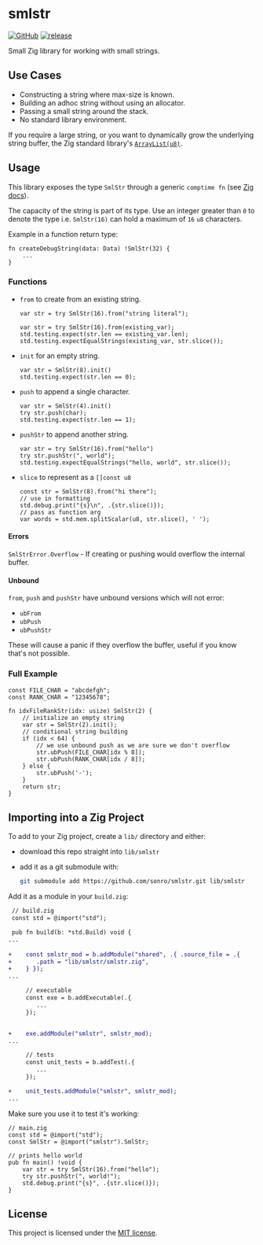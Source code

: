 # smlstr

[![GitHub](https://img.shields.io/github/license/sonro/smlstr)](https://github.com/sonro/smlstr/blob/main/LICENSE)
[![release](https://img.shields.io/github/v/release/sonro/smlstr)](https://github.com/sonro/smlstr/releases/latest)

Small Zig library for working with small strings.

## Use Cases

- Constructing a string where max-size is known.
- Building an adhoc string without using an allocator.
- Passing a small string around the stack.
- No standard library environment.

If you require a large string, or you want to dynamically grow the underlying
string buffer, the Zig standard library's
[`ArrayList(u8)`](https://ziglang.org/documentation/master/std/#A;std:ArrayList).

## Usage

This library exposes the type `SmlStr` through a generic `comptime fn`
(see [Zig docs](https://ziglang.org/documentation/master/#Generic-Data-Structures)).

The capacity of the string is part of its type.  Use an integer greater than `0`
to denote the type i.e. `SmlStr(16)` can hold a maximum of `16` `u8` characters.

Example in a function return type:

```zig
fn createDebugString(data: Data) !SmlStr(32) {
    ...
}
```

### Functions

- `from` to create from an existing string.

  ```zig
  var str = try SmlStr(16).from("string literal");
  ```

  ```zig
  var str = try SmlStr(16).from(existing_var);
  std.testing.expect(str.len == existing_var.len);
  std.testing.expectEqualStrings(existing_var, str.slice());
  ```

- `init` for an empty string.

  ```zig
  var str = SmlStr(8).init()
  std.testing.expect(str.len == 0);
  ```

- `push` to append a single character.

  ```zig
  var str = SmlStr(4).init()
  try str.push(char);
  std.testing.expect(str.len == 1);
  ```

- `pushStr` to append another string.

  ```zig
  var str = try SmlStr(16).from("hello")
  try str.pushStr(", world");
  std.testing.expectEqualStrings("hello, world", str.slice());
  ```

- `slice` to represent as a `[]const u8`

  ```zig
  const str = SmlStr(8).from("hi there");
  // use in formatting
  std.debug.print("{s}\n", .{str.slice()});
  // pass as function arg
  var words = std.mem.splitScalar(u8, str.slice(), ' ');
  ```

#### Errors

`SmlStrError.Overflow` -  If creating or pushing would overflow
the internal buffer.

#### Unbound

`from`, `push` and `pushStr` have unbound versions which will not error:

- `ubFrom`
- `ubPush`
- `ubPushStr`

These will cause a panic if they overflow the buffer, useful if you know that's
not possible.

### Full Example

```zig
const FILE_CHAR = "abcdefgh";
const RANK_CHAR = "12345678";

fn idxFileRankStr(idx: usize) SmlStr(2) {
    // initialize an empty string
    var str = SmlStr(2).init();
    // conditional string building
    if (idx < 64) {
        // we use unbound push as we are sure we don't overflow
        str.ubPush(FILE_CHAR[idx % 8]);
        str.ubPush(RANK_CHAR[idx / 8]);
    } else {
        str.ubPush('-');
    }
    return str;
}
```

## Importing into a Zig Project

To add to your Zig project, create a `lib/` directory and either:

- download this repo straight into `lib/smlstr`
- add it as a git submodule with:

  ```bash
  git submodule add https://github.com/sonro/smlstr.git lib/smlstr
  ```

Add it as a module in your `build.zig`:

```diff
 // build.zig
 const std = @import("std");

 pub fn build(b: *std.Build) void {
...
 
+    const smlstr_mod = b.addModule("shared", .{ .source_file = .{
+       .path = "lib/smlstr/smlstr.zig",
+    } });
...

     // executable
     const exe = b.addExecutable(.{
        ...
     });


+    exe.addModule("smlstr", smlstr_mod);
...

     // tests
     const unit_tests = b.addTest(.{
        ...
     });

+    unit_tests.addModule("smlstr", smlstr_mod);
...
```

Make sure you use it to test it's working:

```zig
// main.zig
const std = @import("std");
const SmlStr = @import("smlstr").SmlStr;

// prints hello world
pub fn main() !void {
    var str = try SmlStr(16).from("hello");
    try str.pushStr(", world!");
    std.debug.print("{s}", .{str.slice()});
}
```

## License

This project is licensed under the [MIT license](/LICENSE).
